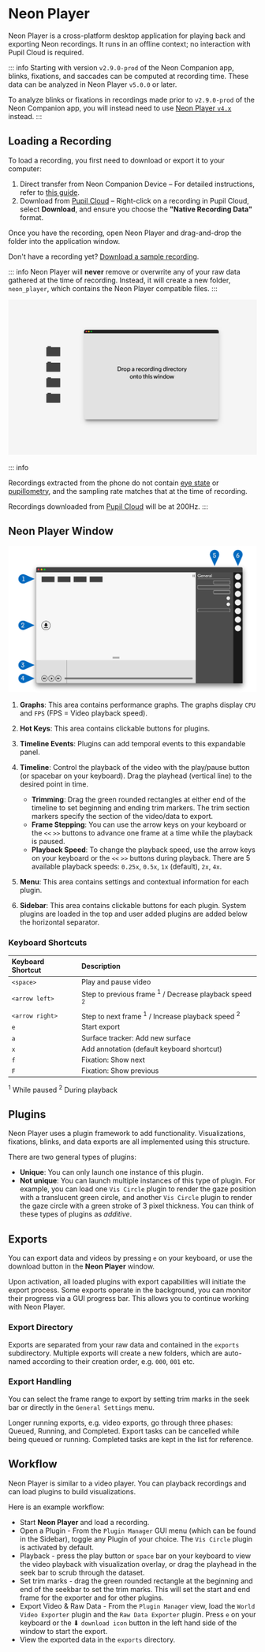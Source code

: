 # Neon Player

Neon Player is a cross-platform desktop application for playing back and exporting Neon recordings. It runs in an
offline context; no interaction with Pupil Cloud is required.

<script setup>
import DownloadLinks from '@components/DownloadLinks.vue'
</script>

<download-links
  src="https://api.github.com/repos/pupil-labs/neon-player/releases/latest"
  text="Download Neon Player"
  icon="./neon-player.svg"
/>

::: info
Starting with version `v2.9.0-prod` of the Neon Companion app, blinks, fixations, and saccades can be computed at recording time. These data can be analyzed in Neon Player `v5.0.0` or later.

To analyze blinks or fixations in recordings made prior to `v2.9.0-prod` of the Neon Companion app, you will instead need to use [Neon Player `v4.x`](https://github.com/pupil-labs/neon-player/releases) instead.
:::

## Loading a Recording
To load a recording, you first need to download or export it to your computer:

1. Direct transfer from Neon Companion Device – For detailed instructions, refer to [this guide](/data-collection/transfer-recordings-via-usb/).
2. Download from [Pupil Cloud](/pupil-cloud/) – Right-click on a recording in Pupil Cloud, select **Download**, and ensure you choose the **"Native Recording Data"** format.

Once you have the recording, open Neon Player and drag-and-drop the folder into the application window.

Don't have a recording yet? [Download a sample recording](https://api.cloud.pupil-labs.com/v2/workspaces/3d240903-cbf7-485a-84b1-3498f00e236c/recordings.zip?id=7c141c32-7a8d-411c-9428-70d16de9a9ea&share-key=eyJhbGciOiJIUzI1NiIsInR5cCI6IkpXVCJ9.eyJ1aWQiOiJmY2Q5NWJkYS1lZjVhLTRlN2YtOWZiYi01NTc1NWFhYWQzZTAiLCJtZXRob2QiOiJHRVQiLCJwYXRoIjoiL3YyL3dvcmtzcGFjZXMvM2QyNDA5MDMtY2JmNy00ODVhLTg0YjEtMzQ5OGYwMGUyMzZjL3JlY29yZGluZ3MuemlwIiwicXVlcnkiOiJpZD03YzE0MWMzMi03YThkLTQxMWMtOTQyOC03MGQxNmRlOWE5ZWEiLCJleHAiOjE4NjkyMjA3NzkuMjEzMDEzNn0.xfR9ZqOWmql1EmAkqc_mszL63hER_s8HziAzfn89-QI "Download sample recording to use in Neon Player").

::: info
Neon Player will **never** remove or overwrite any of your raw data gathered at the time of recording. Instead, it will create a new folder, `neon_player`, which contains the Neon Player compatible files.
:::

![Drag and drop recording folder](./pp-start.jpg)

::: info

Recordings extracted from the phone do not contain [eye state](../data-collection/data-streams/#_3d-eye-states) or [pupillometry](../data-collection/data-streams/#pupil-diameters), and the sampling rate matches that at the time of recording.

Recordings downloaded from [Pupil Cloud](./../pupil-cloud/) will be at 200Hz.
:::

## Neon Player Window

![Neon Player Callout](./pp-callout.jpg)

1. **Graphs**: This area contains performance graphs. The graphs display `CPU` and `FPS` (FPS = Video playback speed).
1. **Hot Keys**: This area contains clickable buttons for plugins.
1. **Timeline Events**: Plugins can add temporal events to this expandable panel.
1. **Timeline**: Control the playback of the video with the play/pause button (or spacebar on your keyboard). Drag the playhead (vertical line) to the desired point in time.

   - **Trimming**: Drag the green rounded rectangles at either end of the timeline to set beginning and ending trim markers. The trim section markers specify the section of the video/data to export.
   - **Frame Stepping**: You can use the arrow keys on your keyboard or the `<<` `>>` buttons to advance one frame at a time while the playback is paused.
   - **Playback Speed**: To change the playback speed, use the arrow keys on your keyboard or the `<<` `>>` buttons during playback. There are 5 available playback speeds: `0.25x`, `0.5x`, `1x` (default), `2x`, `4x`.

1. **Menu**: This area contains settings and contextual information for each plugin.
1. **Sidebar**: This area contains clickable buttons for each plugin. System plugins are loaded in the top and user added plugins are added below the horizontal separator.

### Keyboard Shortcuts

| Keyboard Shortcut | Description                                                                |
| :---------------- | :------------------------------------------------------------------------- |
| `<space>`         | Play and pause video                                                       |
| `<arrow left>`    | Step to previous frame <sup>1</sup> / Decrease playback speed <sup>2</sup> |
| `<arrow right>`   | Step to next frame <sup>1</sup> / Increase playback speed <sup>2</sup>     |
| `e`               | Start export                                                               |
| `a`               | Surface tracker: Add new surface                                           |
| `x`               | Add annotation (default keyboard shortcut)                                 |
| `f`               | Fixation: Show next                                                        |
| `F`               | Fixation: Show previous                                                    |

<sup>1</sup> While paused
<sup>2</sup> During playback

## Plugins

Neon Player uses a plugin framework to add functionality. Visualizations, fixations, blinks, and data exports are
all implemented using this structure.

There are two general types of plugins:

- **Unique**: You can only launch one instance of this plugin.
- **Not unique**: You can launch multiple instances of this type of plugin. For example, you can load one `Vis Circle` plugin to render the gaze position with a translucent green circle, and another `Vis Circle` plugin to render the gaze circle with a green stroke of 3 pixel thickness. You can think of these types of plugins as _additive_.

## Exports
You can export data and videos by pressing `e` on your keyboard, or use the download button in the **Neon Player** window.

Upon activation, all loaded plugins with export capabilities will initiate the export process. Some exports operate in the background,
you can monitor their progress via a GUI progress bar. This allows you to continue working with Neon Player.

### Export Directory
Exports are separated from your raw data and contained in the `exports` subdirectory. Multiple exports will create a new
folders, which are auto-named according to their creation order, e.g. `000`, `001` etc.

### Export Handling
You can select the frame range to export by setting trim marks in the seek bar or directly in the `General Settings` menu.

Longer running exports, e.g. video exports, go through three phases: Queued, Running, and Completed.
Export tasks can be cancelled while being queued or running.
Completed tasks are kept in the list for reference.

## Workflow

Neon Player is similar to a video player. You can playback recordings and can load plugins to build visualizations.

Here is an example workflow:

- Start **Neon Player** and load a recording.
- Open a Plugin - From the `Plugin Manager` GUI menu (which can be found in the Sidebar), toggle any Plugin of your choice. The `Vis Circle` plugin is activated by default.
- Playback - press the play button or `space` bar on your keyboard to view the video playback with visualization overlay, or drag the playhead in the seek bar to scrub through the dataset.
- Set trim marks - drag the green rounded rectangle at the beginning and end of the seekbar to set the trim marks. This will set the start and end frame for the exporter and for other plugins.
- Export Video & Raw Data - From the `Plugin Manager` view, load the `World Video Exporter` plugin and the `Raw Data Exporter` plugin. Press `e` on your keyboard or the ⬇ `download icon` button in the left hand side of the window to start the export.
- View the exported data in the `exports` directory.
